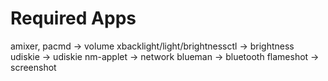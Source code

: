 # Required Apps

amixer, pacmd -> volume
xbacklight/light/brightnessctl -> brightness
udiskie -> udiskie
nm-applet -> network
blueman -> bluetooth
flameshot -> screenshot
